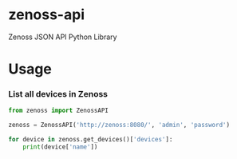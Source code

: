# zenoss-api
Zenoss JSON API Python Library

Usage
=============

### List all devices in Zenoss
```python
from zenoss import ZenossAPI

zenoss = ZenossAPI('http://zenoss:8080/', 'admin', 'password')

for device in zenoss.get_devices()['devices']:
    print(device['name'])
